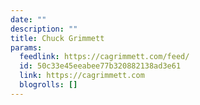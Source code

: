 ```yaml
---
date: ""
description: ""
title: Chuck Grimmett
params:
  feedlink: https://cagrimmett.com/feed/
  id: 50c33e45eeabee77b320882138ad3e61
  link: https://cagrimmett.com
  blogrolls: []
---
```

